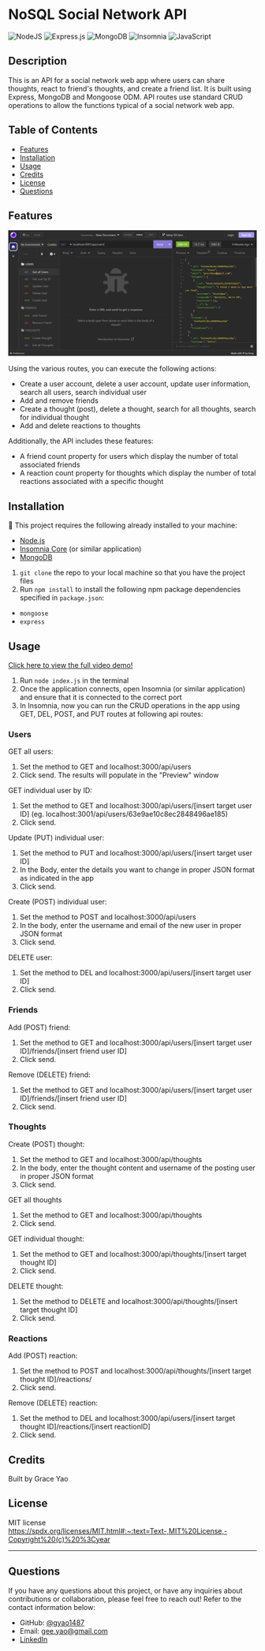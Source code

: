 # NoSQL Social Network API 
![NodeJS](https://img.shields.io/badge/Node.js-43853D?style=for-the-badge&logo=node.js&logoColor=white)
![Express.js](	https://img.shields.io/badge/Express.js-404D59?style=for-the-badge)
![MongoDB](https://img.shields.io/badge/MongoDB-4EA94B?style=for-the-badge&logo=mongodb&logoColor=white)
![Insomnia](https://img.shields.io/badge/Insomnia-black?style=for-the-badge&logo=insomnia&logoColor=5849BE)
![JavaScript](https://img.shields.io/badge/JavaScript-F7DF1E?style=for-the-badge&logo=javascript&logoColor=black)

## Description
This is an API for a social network web app where users can share thoughts, react to friend's thoughts, and create a friend list. It is built using Express, MongoDB and Mongoose ODM. API routes use standard CRUD operations to allow the functions typical of a social network web app.


## Table of Contents 
  - [Features](#features)
  - [Installation](#installation)
  - [Usage](#usage)
  - [Credits](#credits)
  - [License](#license)
  - [Questions](#questions)
  
## Features

![Screenshot](/assets/screenshot.PNG)

Using the various routes, you can execute the following actions: 
* Create a user account, delete a user account, update user information, search all users, search individual user
* Add and remove friends
* Create a thought (post), delete a thought, search for all thoughts, search for individual thought
* Add and delete reactions to thoughts

Additionally, the API includes these features:
* A friend count property for users which display the number of total associated friends
* A reaction count property for thoughts which display the number of total reactions associated with a specific thought 

## Installation
💾 This project requires the following already installed to your machine:
* [Node.js](https://nodejs.org/en/)
* [Insomnia Core](https://insomnia.rest/download) (or similar application)
* [MongoDB](https://www.mongodb.com/docs/manual/administration/install-community/)

1. `git clone` the repo to your local machine so that you have the project files
2. Run `npm install` to install the following npm package dependencies specified in `package.json`:
* `mongoose`
* `express`

## Usage
[Click here to view the full video demo!](https://watch.screencastify.com/v/m8rRj33rKLEYhFpUTpUP)
1. Run `node index.js` in the terminal
2. Once the application connects, open Insomnia (or similar application) and ensure that it is connected to the correct port
3. In Insomnia, now you can run the CRUD operations in the app using GET, DEL, POST, and PUT routes at following api routes:

### Users
GET all users:
1. Set the method to GET and localhost:3000/api/users
2. Click send. The results will populate in the "Preview" window

GET individual user by ID:
1. Set the method to GET and localhost:3000/api/users/[insert target user ID] (eg. localhost:3001/api/users/63e9ae10c8ec2848496ae185)
2. Click send. 

Update (PUT) individual user:
1. Set the method to PUT and localhost:3000/api/users/[insert target user ID]
2. In the Body, enter the details you want to change in proper JSON format as indicated in the app
3. Click send.

Create (POST) individual user:
1. Set the method to POST and localhost:3000/api/users
2. In the body, enter the username and email of the new user in proper JSON format
3. Click send.

DELETE user:
1. Set the method to DEL and localhost:3000/api/users/[insert target user ID]
2. Click send.

### Friends
Add (POST) friend:
1. Set the method to GET and localhost:3000/api/users/[insert target user ID]/friends/[insert friend user ID]
2. Click send. 

Remove (DELETE) friend:
1. Set the method to GET and localhost:3000/api/users/[insert target user ID]/friends/[insert friend user ID]
2. Click send. 

### Thoughts
Create (POST) thought:
1. Set the method to GET and localhost:3000/api/thoughts
2. In the body, enter the thought content and username of the posting user in proper JSON format
3. Click send. 

GET all thoughts 
1. Set the method to GET and localhost:3000/api/thoughts
2. Click send. 

GET individual thought:
1. Set the method to GET and localhost:3000/api/thoughts/[insert target thought ID]
2. Click send. 

DELETE thought:
1. Set the method to DELETE and localhost:3000/api/thoughts/[insert target thought ID]
2. Click send. 

### Reactions
Add (POST) reaction:
1. Set the method to POST and localhost:3000/api/thoughts/[insert target thought ID]/reactions/
2. Click send. 

Remove (DELETE) reaction:
1. Set the method to DEL and localhost:3000/api/users/[insert target thought ID]/reactions/[insert reactionID]
2. Click send. 

## Credits

Built by Grace Yao

## License

MIT license
https://spdx.org/licenses/MIT.html#:~:text=Text-,MIT%20License,-Copyright%20(c)%20%3Cyear

---
## Questions

If you have any questions about this project, or have any inquiries about contributions or collaboration, please feel free to reach out! Refer to the contact information below:

* GitHub: [@gyao1487](https://github.com/gyao1487)
* Email: gee.yao@gmail.com
* [LinkedIn](https://www.linkedin.com/in/grace-yao-51304b139/) 






